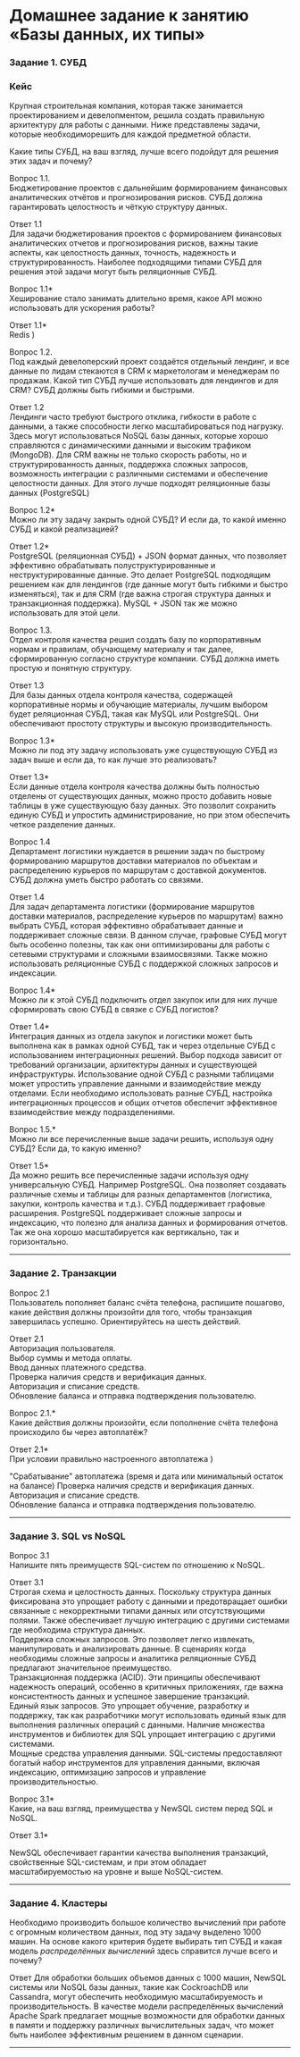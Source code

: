 # Домашнее задание к занятию «Базы данных, их типы»


### Задание 1. СУБД

### Кейс
Крупная строительная компания, которая также занимается проектированием и девелопментом, решила создать правильную архитектуру для работы с данными. Ниже представлены задачи, которые необходиморешить для каждой предметной области. 

Какие типы СУБД, на ваш взгляд, лучше всего подойдут для решения этих задач и почему? 
 
Вопрос 1.1.  
Бюджетирование проектов с дальнейшим формированием финансовых аналитических отчётов и прогнозирования рисков. СУБД должна гарантировать целостность и чёткую структуру данных.

Ответ 1.1  
Для задачи бюджетирования проектов с формированием финансовых аналитических отчетов и прогнозирования рисков, важны такие аспекты, как целостность данных, точность, надежность и структурированность. Наиболее подходящими типами СУБД для решения этой задачи могут быть реляционные СУБД.

Вопрос 1.1*    
Хеширование стало занимать длительно время, какое API можно использовать для ускорения работы? 

Ответ 1.1*    
Redis )

Вопрос 1.2.   
Под каждый девелоперский проект создаётся отдельный лендинг, и все данные по лидам стекаются в CRM к маркетологам и менеджерам по продажам. Какой тип СУБД лучше использовать для лендингов и для CRM? 
СУБД должны быть гибкими и быстрыми.

Ответ 1.2   
Лендинги часто требуют быстрого отклика, гибкости в работе с данными, а также способности легко масштабироваться под нагрузку. Здесь могут использоваться NoSQL базы данных, которые хорошо справляются с динамическими данными и высоким трафиком (MongoDB). Для CRM важны не только скорость работы, но и структурированность данных, поддержка сложных запросов, возможность интеграции с различными системами и обеспечение целостности данных. Для этого лучше подходят реляционные базы данных (PostgreSQL)

Вопрос 1.2*    
Можно ли эту задачу закрыть одной СУБД? И если да, то какой именно СУБД и какой реализацией?

Ответ 1.2*   
PostgreSQL (реляционная СУБД) + JSON формат данных, что позволяет эффективно обрабатывать полуструктурированные и неструктурированные данные. Это делает PostgreSQL подходящим решением как для лендингов (где данные могут быть гибкими и быстро изменяться), так и для CRM (где важна строгая структура данных и транзакционная поддержка).
MySQL + JSON так же можно использовать для этой цели.

Вопрос 1.3.    
Отдел контроля качества решил создать базу по корпоративным нормам и правилам, обучающему материалу и так далее, сформированную согласно структуре компании. СУБД должна иметь простую и понятную структуру.

Ответ 1.3   
Для базы данных отдела контроля качества, содержащей корпоративные нормы и обучающие материалы, лучшим выбором будет реляционная СУБД, такая как MySQL или PostgreSQL. Они обеспечивают простоту структуры и высокую производительность.

Вопрос 1.3*    
Можно ли под эту задачу использовать уже существующую СУБД из задач выше и если да, то как лучше это реализовать?

Ответ 1.3*  
Если данные отдела контроля качества должны быть полностью отделены от существующих данных, можно просто добавить новые таблицы в уже существующую базу данных. Это позволит сохранить единую СУБД и упростить администрирование, но при этом обеспечить четкое разделение данных.

Вопрос 1.4      
Департамент логистики нуждается в решении задач по быстрому формированию маршрутов доставки материалов по объектам и распределению курьеров по маршрутам с доставкой документов. СУБД должна уметь быстро работать со связями.

Ответ 1.4   
Для задач департамента логистики (формирование маршрутов доставки материалов, распределение курьеров по маршрутам) важно выбрать СУБД, которая эффективно обрабатывает данные и поддерживает сложные связи. В данном случае, графовые СУБД могут быть особенно полезны, так как они оптимизированы для работы с сетевыми структурами и сложными взаимосвязями. Также можно использовать реляционные СУБД с поддержкой сложных запросов и индексации.

Вопрос 1.4*       
Можно ли к этой СУБД подключить отдел закупок или для них лучше сформировать свою СУБД в связке с СУБД логистов?

Ответ 1.4*      
Интеграция данных из отдела закупок и логистики может быть выполнена как в рамках одной СУБД, так и через отдельные СУБД с использованием интеграционных решений. Выбор подхода зависит от требований организации, архитектуры данных и существующей инфраструктуры. Использование одной СУБД с разными таблицами может упростить управление данными и взаимодействие между отделами. Если необходимо использовать разные СУБД, настройка интеграционных процессов и общих отчетов обеспечит эффективное взаимодействие между подразделениями.

Вопрос 1.5.*    
Можно ли все перечисленные выше задачи решить, используя одну СУБД? Если да, то какую именно?

Ответ 1.5*    
Да можно решить все перечисленные задачи используя одну универсальную СУБД. Например PostgreSQL. Она позволяет создавать различные схемы и таблицы для разных департаментов (логистика, закупки, контроль качества и т.д.). СУБД поддерживает графовые расширения. PostgreSQL поддерживает сложные запросы и индексацию, что полезно для анализа данных и формирования отчетов. Так же она хорошо масштабируется как вертикально, так и горизонтально.


---

### Задание 2. Транзакции

Вопрос 2.1       
Пользователь пополняет баланс счёта телефона, распишите пошагово, какие действия должны произойти для того, чтобы транзакция завершилась успешно. Ориентируйтесь на шесть действий.

Ответ 2.1    
Авторизация пользователя.   
Выбор суммы и метода оплаты.   
Ввод данных платежного средства.   
Проверка наличия средств и верификация данных.   
Авторизация и списание средств.   
Обновление баланса и отправка подтверждения пользователю.   


Вопрос 2.1.*     
Какие действия должны произойти, если пополнение счёта телефона происходило бы через автоплатёж?

Ответ 2.1*      
При условии правильно настроенного автоплатежа )

"Срабатывание" автоплатежа (время и дата или минимальный остаток на балансе)
Проверка наличия средств и верификация данных.   
Авторизация и списание средств.   
Обновление баланса и отправка подтверждения пользователю. 

---

### Задание 3. SQL vs NoSQL

Вопрос 3.1      
Напишите пять преимуществ SQL-систем по отношению к NoSQL. 

Ответ 3.1    
Строгая схема и целостность данных. Поскольку структура данных фиксирована это упрощает работу с данными и предотвращает ошибки связанные с некорректными типами данных или отсутствующими полями. Также обеспечивает лучшую интеграцию с другими системами где необходима структура данных.     
Поддержка сложных запросов. Это позволяет легко извлекать, манипулировать и анализировать данные. В сценариях когда необходимы сложные запросы и аналитика реляционные СУБД предлагают значительное преимущество.      
Транзакционная поддержка (ACID). Эти принципы обеспечивают надежность операций, особенно в критичных приложениях, где важна консистентность данных и успешное завершение транзакций.      
Единый язык запросов. Это упрощает обучение, разработку и поддержку, так как разработчики могут использовать единый язык для выполнения различных операций с данными. Наличие множества инструментов и библиотек для SQL упрощает интеграцию с другими системами.      
Мощные средства управления данными. SQL-системы предоставляют богатый набор инструментов для управления данными, включая индексацию, оптимизацию запросов и управление производительностью.

Вопрос 3.1*      
Какие, на ваш взгляд, преимущества у NewSQL систем перед SQL и NoSQL.

Ответ 3.1*      

NewSQL обеспечивает гарантии качества выполнения транзакций, свойственные SQL-системам, и при этом обладает масштабируемостью на уровне и выше NoSQL-систем.

---

### Задание 4. Кластеры

Необходимо производить большое количество вычислений при работе с огромным количеством данных, под эту задачу выделено 1000 машин. На основе какого критерия будете выбирать тип СУБД и какая модель *распределённых вычислений* здесь справится лучше всего и почему?


Ответ
Для обработки больших объемов данных с 1000 машин, NewSQL системы или NoSQL базы данных, такие как CockroachDB или Cassandra, могут обеспечить необходимую масштабируемость и производительность. В качестве модели распределённых вычислений Apache Spark предлагает мощные возможности для обработки данных в памяти и поддержку различных вычислительных задач, что может быть наиболее эффективным решением в данном сценарии.

---
